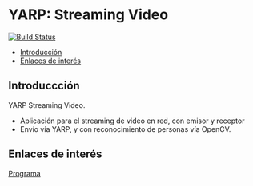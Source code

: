 # YARP: Streaming Video
[![Build Status](https://travis-ci.org/davidvelascogarcia/YARP-Streaming-Video.svg?branch=master)](https://travis-ci.org/davidvelascogarcia/YARP-Streaming-Video)

- [Introducción](#introducción)
- [Enlaces de interés](#enlaces-de-interés)

## Introduccción

YARP Streaming Video. 
- Aplicación para el streaming de video en red, con emisor y receptor
- Envío vía YARP, y con reconocimiento de personas vía OpenCV.

## Enlaces de interés

[Programa](./programs)
